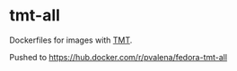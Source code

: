 # tmt-all
Dockerfiles for images with [TMT](https://github.com/psss/tmt/).

Pushed to https://hub.docker.com/r/pvalena/fedora-tmt-all

